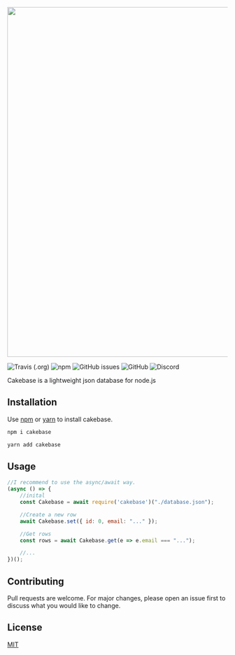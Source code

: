 <p align="center">
<img src="https://raw.githubusercontent.com/erwinkulasic/Cakebase/master/docs/assets/Cakebase-header.png" width="800px"/>


![Travis (.org)](https://img.shields.io/travis/erwinkulasic/cakebase?color=9870B8&style=flat-square)
![npm](https://img.shields.io/npm/dw/cakebase?color=9870B8&style=flat-square)
![GitHub issues](https://img.shields.io/github/issues/erwinkulasic/cakebase?color=9870B8&style=flat-square)
![GitHub](https://img.shields.io/github/license/erwinkulasic/cakebase?color=9870B8&style=flat-square)
![Discord](https://img.shields.io/discord/759458665060761610?color=9870B8&style=flat-square)
</p>

Cakebase is a lightweight json database for node.js


## Installation

Use [npm](https://www.npmjs.com/) or [yarn](https://classic.yarnpkg.com/en/) to install cakebase.

```bash
npm i cakebase
```

```bash
yarn add cakebase
```

## Usage

```javascript
//I recommend to use the async/await way.
(async () => {
    //inital
    const Cakebase = await require('cakebase')("./database.json");

    //Create a new row
    await Cakebase.set({ id: 0, email: "..." });

    //Get rows
    const rows = await Cakebase.get(e => e.email === "...");

    //...
})();
```

## Contributing
Pull requests are welcome. For major changes, please open an issue first to discuss what you would like to change.


## License
[MIT](https://github.com/erwinkulasic/Cakebase/blob/master/LICENSE)
